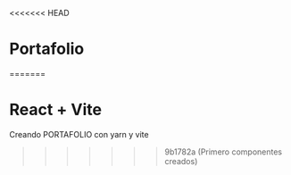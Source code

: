 <<<<<<< HEAD
# Portafolio
=======
# React + Vite

Creando PORTAFOLIO con yarn y vite
>>>>>>> 9b1782a (Primero componentes creados)
